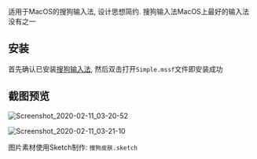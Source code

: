 适用于MacOS的搜狗输入法, 设计思想简约. 搜狗输入法MacOS上最好的输入法没有之一

## 安装

首先确认已安装[搜狗输入法](https://pinyin.sogou.com/mac/), 然后双击打开`Simple.mssf`文件即安装成功

## 截图预览



![Screenshot_2020-02-11_03-20-52](https://tva1.sinaimg.cn/large/0082zybpgy1gbrwx5akxtj30o805w751.jpg)



![Screenshot_2020-02-11_03-21-10](https://tva1.sinaimg.cn/large/0082zybpgy1gbrwxd3cdkj30no0a2408.jpg)



图片素材使用Sketch制作: `搜狗皮肤.sketch`

